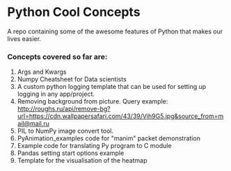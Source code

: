 # Python Cool Concepts
A repo containing some of the awesome features of Python that makes our lives easier. 

### Concepts covered so far are:
1. Args and Kwargs
2. Numpy Cheatsheet for Data scientists
3. A custom python logging template that can be used for setting up logging in any app/project.
4. Removing background from picture. Query example: http://roughs.ru/api/remove-bg?url=https://cdn.wallpapersafari.com/43/39/Vih9G5.jpg&source_from=mail@mail.ru
5. PIL to NumPy image convert tool.
6. PyAnimation_examples code for "manim" packet demonstration
7. Example code for translating Py program to C module
8. Pandas setting start options example
9. Template for the visualisation of the heatmap